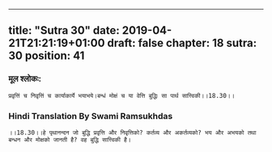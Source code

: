 
---
title: "Sutra 30"
date: 2019-04-21T21:21:19+01:00
draft: false
chapter: 18
sutra: 30
position: 41
---
### मूल श्लोकः:
```
प्रवृत्तिं च निवृत्तिं च कार्याकार्ये भयाभये।बन्धं मोक्षं च या वेत्ति बुद्धिः सा पार्थ सात्त्विकी।।18.30।।

```

### Hindi Translation By Swami Ramsukhdas
```
।।18.30।।हे पृथानन्दन जो बुद्धि प्रवृत्ति और निवृत्तिको? कर्तव्य और अकर्तव्यको? भय और अभयको तथा बन्धन और मोक्षको जानती है? वह बुद्धि सात्त्विकी है।

```

